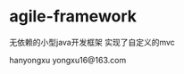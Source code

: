 # agile-framework
无依赖的小型java开发框架
实现了自定义的mvc

<developer>
    <name>hanyongxu</name>
    <email>yongxu16@163.com</email>
</developer>
